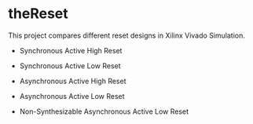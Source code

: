 # theReset

This project compares different reset designs in Xilinx Vivado Simulation.

- Synchronous Active High Reset

- Synchronous Active Low Reset

- Asynchronous Active High Reset

- Asynchronous Active Low Reset

- Non-Synthesizable Asynchronous Active Low Reset 
